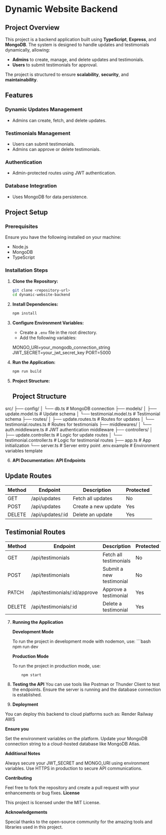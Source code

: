 # **Dynamic Website Backend**

## **Project Overview**

This project is a backend application built using **TypeScript**, **Express**, and **MongoDB**. The system is designed to handle updates and testimonials dynamically, allowing:

- **Admins** to create, manage, and delete updates and testimonials.
- **Users** to submit testimonials for approval.

The project is structured to ensure **scalability**, **security**, and **maintainability**.

## **Features**

### **Dynamic Updates Management**
- Admins can create, fetch, and delete updates.

### **Testimonials Management**
- Users can submit testimonials.
- Admins can approve or delete testimonials.

### **Authentication**
- Admin-protected routes using JWT authentication.

### **Database Integration**
- Uses MongoDB for data persistence.

## **Project Setup**

### **Prerequisites**

Ensure you have the following installed on your machine:

- Node.js
- MongoDB
- TypeScript

### **Installation Steps**

1. **Clone the Repository:**
   ```bash
   git clone <repository-url>
   cd dynamic-website-backend

2. **Install Dependencies:**
   ```bash
   npm install

3. **Configure Environment Variables:**
   - Create a `.env` file in the root directory.
   - Add the following variables:

   MONGO_URI=your_mongodb_connection_string
   JWT_SECRET=your_jwt_secret_key
   PORT=5000

4. **Run the Application:**
   ```bash
   npm run build

5. **Project Structure:**
   ## Project Structure

src/ ├── config/ │ └── db.ts # MongoDB connection ├── models/ │ ├── update.model.ts # Update schema │ └── testimonial.model.ts # Testimonial schema ├── routes/ │ ├── update.routes.ts # Routes for updates │ └── testimonial.routes.ts # Routes for testimonials ├── middlewares/ │ └── auth.middleware.ts # JWT authentication middleware ├── controllers/ │ ├── update.controller.ts # Logic for update routes │ └── testimonial.controller.ts # Logic for testimonial routes ├── app.ts # App initialization └── server.ts # Server entry point .env.example # Environment variables template

6. **API Documentation:**
   **API Endpoints**

## Update Routes

| Method | Endpoint             | Description           | Protected |
|--------|----------------------|-----------------------|-----------|
| GET    | /api/updates          | Fetch all updates     | No        |
| POST   | /api/updates          | Create a new update   | Yes       |
| DELETE | /api/updates/:id      | Delete an update      | Yes       |

## Testimonial Routes

| Method | Endpoint                     | Description               | Protected |
|--------|------------------------------|---------------------------|-----------|
| GET    | /api/testimonials             | Fetch all testimonials    | No        |
| POST   | /api/testimonials             | Submit a new testimonial  | No        |
| PATCH  | /api/testimonials/:id/approve | Approve a testimonial      | Yes       |
| DELETE | /api/testimonials/:id         | Delete a testimonial      | Yes       |



7. **Running the Application**

     **Development Mode**

    To run the project in development mode with nodemon, use:
        ```bash
            npm run dev


     **Production Mode**

    To run the project in production mode, use:
      ```bash
          npm start


9. **Testing the API**
You can use tools like Postman or Thunder Client to test the endpoints. 
Ensure the server is running and the database connection is established.

10. **Deployment**

You can deploy this backend to cloud platforms such as:
Render
Railway
AWS

**Ensure you**

Set the environment variables on the platform.
Update your MongoDB connection string to a cloud-hosted database like MongoDB Atlas.

**Additional Notes**

Always secure your JWT_SECRET and MONGO_URI using environment variables.
Use HTTPS in production to secure API communications.

**Contributing**

Feel free to fork the repository and create a pull request with your enhancements or bug fixes.
**License**

This project is licensed under the MIT License.


**Acknowledgements**

Special thanks to the open-source community for the amazing tools and libraries used in this project.







  





